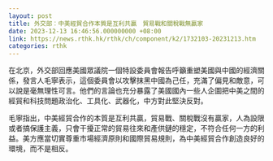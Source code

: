 ```yaml
---
layout: post
title: 外交部︰中美經貿合作本質是互利共贏　貿易戰和關稅戰無贏家
date: 2023-12-13 16:46:56.000000000 +08:00
link: https://news.rthk.hk/rthk/ch/component/k2/1732103-20231213.htm
categories: rthk
---
```


在北京，外交部回應美國眾議院一個特設委員會報告呼籲重塑美國與中國的經濟關係，發言人毛寧表示，這個委員會以攻擊抹黑中國為己任，充滿了偏見和敵意，可以說是毫無理性可言。他們的言論也充分暴露了美國國內一些人企圖把中美之間的經貿和科技問題政治化、工具化、武器化，中方對此堅決反對。

毛寧指出，中美經貿合作的本質是互利共贏，貿易戰、關稅戰沒有贏家，人為設限或者搞保護主義，只會干擾正常的貿易往來和產供鏈的穩定，不符合任何一方的利益。美方應當切實尊重市場經濟原則和國際貿易規則，為中美經貿合作創造良好的環境，而不是相反。
